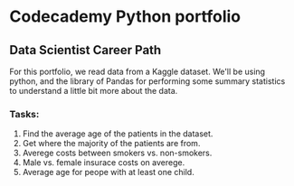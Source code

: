 # Codecademy Python portfolio
## Data Scientist Career Path

For this portfolio, we read data from a Kaggle dataset. 
We'll be using python, and the library of Pandas for performing some summary statistics to understand a little bit more about the data.

### Tasks:
1. Find the average age of the patients in the dataset.
2. Get where the majority of the patients are from.
3. Averege costs between smokers vs. non-smokers.
4. Male vs. female insurace costs on averege.
5. Average age for peope with at least one child.
